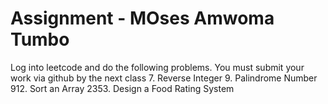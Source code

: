 # Assignment - MOses Amwoma Tumbo

Log into leetcode and do the following problems.
You must submit your work via github by the next class
7. Reverse Integer
9. Palindrome Number
912. Sort an Array
2353. Design a Food Rating System
